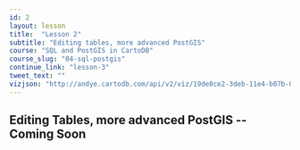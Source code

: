 ```yaml
---
id: 2
layout: lesson
title:  "Lesson 2"
subtitle: "Editing tables, more advanced PostGIS"
course: "SQL and PostGIS in CartoDB"
course_slug: "04-sql-postgis"
continue_link: "lesson-3"
tweet_text: ""
vizjson: "http://andye.cartodb.com/api/v2/viz/19de0ce2-3deb-11e4-b07b-0edbca4b5057/viz.json"
---
```


## Editing Tables, more advanced PostGIS -- Coming Soon

